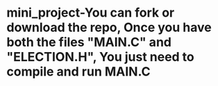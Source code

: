 # mini_project-You can fork or download the repo, Once you have both the files "MAIN.C" and "ELECTION.H", You just need to compile and run MAIN.C
